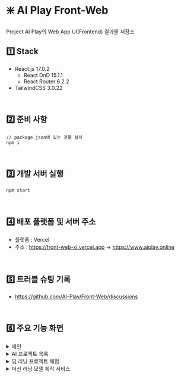# ❇️ AI Play Front-Web

Project AI Play의 Web App UI(Frontend) 결과물 저장소

## 1️⃣ Stack

- React.js 17.0.2
  - React DnD 15.1.1
  - React Router 6.2.2
- TailwindCSS 3.0.22

<br/>

## 2️⃣ 준비 사항

```
// package.json에 있는 것들 설치
npm i
```

<br/>

## 3️⃣ 개발 서버 실행

```
npm start
```
<br/>

## 4️⃣ 배포 플랫폼 및 서버 주소

- 플랫폼 : Vercel
- 주소 : https://front-web-xi.vercel.app -> https://www.aiplay.online

<br/>

## 5️⃣ 트러블 슈팅 기록
- https://github.com/AI-Play/Front-Web/discussions

<br/>

## 6️⃣ 주요 기능 화면

<details>
  <summary>메인</summary>
  
  ![image](https://user-images.githubusercontent.com/73585246/162390956-81a9cd08-f8cf-4aa5-a66f-ae0e5ca83490.png)
</details>
<details>
  <summary>AI 프로젝트 목록</summary>
  
  ![image](https://user-images.githubusercontent.com/73585246/162392909-f7bb38ee-ba9a-4ea7-b506-d6aac8f257a5.png)
</details>
<details>
  <summary>딥 러닝 프로젝트 체험</summary>
  
  ![image](https://user-images.githubusercontent.com/73585246/162393082-60a2a0f7-92bc-48e5-8949-631c741a0cab.png)
</details>
<details>
  <summary>머신 러닝 모델 제작 서비스</summary>
  
  ![image](https://user-images.githubusercontent.com/73585246/162393190-4e4db10c-d7ba-4eb8-9f60-9acceaff01bb.png)
</details>
